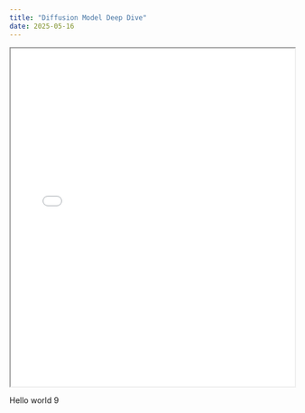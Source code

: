 ```yaml
---
title: "Diffusion Model Deep Dive"
date: 2025-05-16
---
```


<object data="Diffusion.pdf" width="1000" height="1000" type='application/pdf'/>
<iframe src="Diffusion.pdf" width="100%" height="600px"></iframe>

Hello world 9
